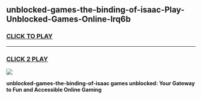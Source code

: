 
## unblocked-games-the-binding-of-isaac-Play-Unblocked-Games-Online-lrq6b
<h3>
<a href="https://premium76.site?title=unblocked-games-the-binding-of-isaac&ref=25A">CLICK TO PLAY</a></h3>
<hr>

<h3>
<a href="https://premium76.site?title=unblocked-games-the-binding-of-isaac&ref=25A">CLICK 2 PLAY</a>
  
</h3>

<a href="https://premium76.site?title=unblocked-games-the-binding-of-isaac&ref=25A"><img src="https://clearcache.store/games.png"></a>


**unblocked-games-the-binding-of-isaac games unblocked: Your Gateway to Fun and Accessible Online Gaming**
